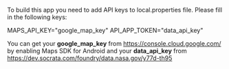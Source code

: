 To build this app you need to add API keys to local.properties file.
Please fill in the following keys:

MAPS_API_KEY="google_map_key"
API_APP_TOKEN="data_api_key"

You can get your **google_map_key** from https://console.cloud.google.com/ by enabling Maps SDK for Android
and your **data_api_key** from https://dev.socrata.com/foundry/data.nasa.gov/y77d-th95
